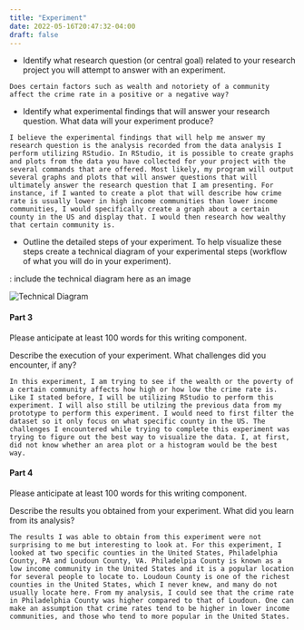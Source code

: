 ```yaml
---
title: "Experiment"
date: 2022-05-16T20:47:32-04:00
draft: false
---
```

+ Identify what research question (or central goal) related to your research project you will attempt to answer with an experiment.

```
Does certain factors such as wealth and notoriety of a community affect the crime rate in a positive or a negative way?
```

+ Identify what experimental findings that will answer your research question. What data will
your experiment produce?
```
I believe the experimental findings that will help me answer my research question is the analysis recorded from the data analysis I perform utilizing RStudio. In RStudio, it is possible to create graphs and plots from the data you have collected for your project with the several commands that are offered. Most likely, my program will output several graphs and plots that will answer questions that will ultimately answer the research question that I am presenting. For instance, if I wanted to create a plot that will describe how crime rate is usually lower in high income communities than lower income communities, I would specifically create a graph about a certain county in the US and display that. I would then research how wealthy that certain community is.
```

+ Outline the detailed steps of your experiment. To help visualize these steps create a technical diagram of your experimental steps (workflow of what you will do in your experiment).

: include the technical diagram here as an image

![Technical Diagram](Pictures/flowchart.png)

#### Part 3
Please anticipate at least 100 words for this writing component.

Describe the execution of your experiment. What challenges did you encounter, if any?
```
In this experiment, I am trying to see if the wealth or the poverty of a certain community affects how high or how low the crime rate is. Like I stated before, I will be utilizing RStudio to perform this experiment. I will also still be utilzing the previous data from my prototype to perform this experiment. I would need to first filter the dataset so it only focus on what specific county in the US. The challenges I encountered while trying to complete this experiment was trying to figure out the best way to visualize the data. I, at first, did not know whether an area plot or a histogram would be the best way.
```

#### Part 4
Please anticipate at least 100 words for this writing component.

Describe the results you obtained from your experiment. What did you learn from its analysis?

```
The results I was able to obtain from this experiment were not surprising to me but interesting to look at. For this experiment, I looked at two specific counties in the United States, Philadelphia County, PA and Loudoun County, VA. Philadelpia County is known as a low income community in the United States and it is a popular location for several people to locate to. Loudoun County is one of the richest counties in the United States, which I never knew, and many do not usually locate here. From my analysis, I could see that the crime rate in Philadelphia County was higher compared to that of Loudoun. One can make an assumption that crime rates tend to be higher in lower income communities, and those who tend to more popular in the United States.
```
